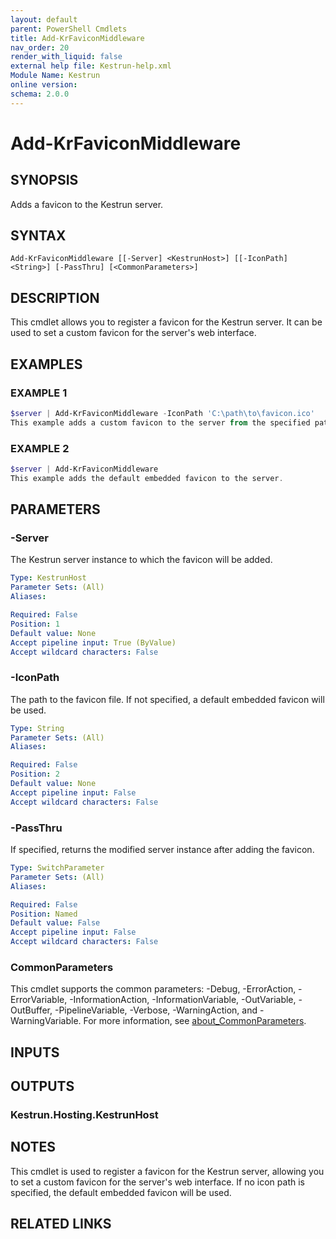 ```yaml
---
layout: default
parent: PowerShell Cmdlets
title: Add-KrFaviconMiddleware
nav_order: 20
render_with_liquid: false
external help file: Kestrun-help.xml
Module Name: Kestrun
online version:
schema: 2.0.0
---
```


# Add-KrFaviconMiddleware

## SYNOPSIS
Adds a favicon to the Kestrun server.

## SYNTAX

```
Add-KrFaviconMiddleware [[-Server] <KestrunHost>] [[-IconPath] <String>] [-PassThru] [<CommonParameters>]
```

## DESCRIPTION
This cmdlet allows you to register a favicon for the Kestrun server.
It can be used to set a custom favicon for the server's web interface.

## EXAMPLES

### EXAMPLE 1
```powershell
$server | Add-KrFaviconMiddleware -IconPath 'C:\path\to\favicon.ico'
This example adds a custom favicon to the server from the specified path.
```

### EXAMPLE 2
```powershell
$server | Add-KrFaviconMiddleware
This example adds the default embedded favicon to the server.
```

## PARAMETERS

### -Server
The Kestrun server instance to which the favicon will be added.

```yaml
Type: KestrunHost
Parameter Sets: (All)
Aliases:

Required: False
Position: 1
Default value: None
Accept pipeline input: True (ByValue)
Accept wildcard characters: False
```

### -IconPath
The path to the favicon file.
If not specified, a default embedded favicon will be used.

```yaml
Type: String
Parameter Sets: (All)
Aliases:

Required: False
Position: 2
Default value: None
Accept pipeline input: False
Accept wildcard characters: False
```

### -PassThru
If specified, returns the modified server instance after adding the favicon.

```yaml
Type: SwitchParameter
Parameter Sets: (All)
Aliases:

Required: False
Position: Named
Default value: False
Accept pipeline input: False
Accept wildcard characters: False
```

### CommonParameters
This cmdlet supports the common parameters: -Debug, -ErrorAction, -ErrorVariable, -InformationAction, -InformationVariable, -OutVariable, -OutBuffer, -PipelineVariable, -Verbose, -WarningAction, and -WarningVariable. For more information, see [about_CommonParameters](http://go.microsoft.com/fwlink/?LinkID=113216).

## INPUTS

## OUTPUTS

### Kestrun.Hosting.KestrunHost
## NOTES
This cmdlet is used to register a favicon for the Kestrun server, allowing you to set a custom favicon for the server's web interface.
If no icon path is specified, the default embedded favicon will be used.

## RELATED LINKS
